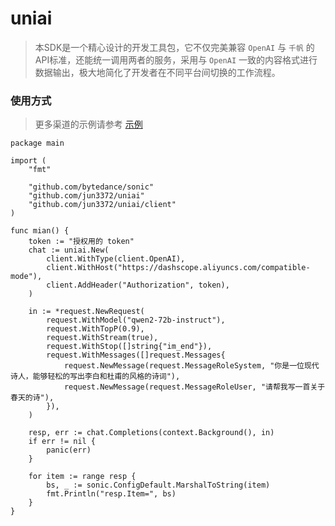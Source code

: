 # uniai

> 本SDK是一个精心设计的开发工具包，它不仅完美兼容 `OpenAI` 与 `千帆`  的API标准，还能统一调用两者的服务，采用与 `OpenAI` 一致的内容格式进行数据输出，极大地简化了开发者在不同平台间切换的工作流程。

### 使用方式
> 更多渠道的示例请参考 [示例](https://github.com/jun3372/uniai/tree/main/example)

```golang
package main

import (
	"fmt"

	"github.com/bytedance/sonic"
	"github.com/jun3372/uniai"
	"github.com/jun3372/uniai/client"
)

func mian() {
	token := "授权用的 token"
	chat := uniai.New(
		client.WithType(client.OpenAI),
		client.WithHost("https://dashscope.aliyuncs.com/compatible-mode"),
		client.AddHeader("Authorization", token),
	)

	in := *request.NewRequest(
		request.WithModel("qwen2-72b-instruct"),
		request.WithTopP(0.9),
		request.WithStream(true),
		request.WithStop([]string{"im_end"}),
		request.WithMessages([]request.Messages{
			request.NewMessage(request.MessageRoleSystem, "你是一位现代诗人，能够轻松的写出李白和杜甫的风格的诗词"),
			request.NewMessage(request.MessageRoleUser, "请帮我写一首关于春天的诗"),
		}),
	)

	resp, err := chat.Completions(context.Background(), in)
	if err != nil {
		panic(err)
	}

	for item := range resp {
		bs, _ := sonic.ConfigDefault.MarshalToString(item)
		fmt.Println("resp.Item=", bs)
	}
}
```